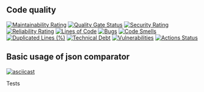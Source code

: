## Code quality
[![Maintainability Rating](https://sonarcloud.io/api/project_badges/measure?project=prusov-code_php-project-48&metric=sqale_rating)](https://sonarcloud.io/summary/new_code?id=prusov-code_php-project-48)
[![Quality Gate Status](https://sonarcloud.io/api/project_badges/measure?project=prusov-code_php-project-48&metric=alert_status)](https://sonarcloud.io/summary/new_code?id=prusov-code_php-project-48)
[![Security Rating](https://sonarcloud.io/api/project_badges/measure?project=prusov-code_php-project-48&metric=security_rating)](https://sonarcloud.io/summary/new_code?id=prusov-code_php-project-48)
[![Reliability Rating](https://sonarcloud.io/api/project_badges/measure?project=prusov-code_php-project-48&metric=reliability_rating)](https://sonarcloud.io/summary/new_code?id=prusov-code_php-project-48)
[![Lines of Code](https://sonarcloud.io/api/project_badges/measure?project=prusov-code_php-project-48&metric=ncloc)](https://sonarcloud.io/summary/new_code?id=prusov-code_php-project-48)
[![Bugs](https://sonarcloud.io/api/project_badges/measure?project=prusov-code_php-project-48&metric=bugs)](https://sonarcloud.io/summary/new_code?id=prusov-code_php-project-48)
[![Code Smells](https://sonarcloud.io/api/project_badges/measure?project=prusov-code_php-project-48&metric=code_smells)](https://sonarcloud.io/summary/new_code?id=prusov-code_php-project-48)
[![Duplicated Lines (%)](https://sonarcloud.io/api/project_badges/measure?project=prusov-code_php-project-48&metric=duplicated_lines_density)](https://sonarcloud.io/summary/new_code?id=prusov-code_php-project-48)
[![Technical Debt](https://sonarcloud.io/api/project_badges/measure?project=prusov-code_php-project-48&metric=sqale_index)](https://sonarcloud.io/summary/new_code?id=prusov-code_php-project-48)
[![Vulnerabilities](https://sonarcloud.io/api/project_badges/measure?project=prusov-code_php-project-48&metric=vulnerabilities)](https://sonarcloud.io/summary/new_code?id=prusov-code_php-project-48)
[![Actions Status](https://github.com/prusov-code/php-project-48/actions/workflows/hexlet-check.yml/badge.svg)](https://github.com/prusov-code/php-project-48/actions)

## Basic usage of json comparator
[![asciicast](https://asciinema.org/a/0UsCeKnszflw7JkV6zLqrH2mT.svg)](https://asciinema.org/a/0UsCeKnszflw7JkV6zLqrH2mT)

Tests
